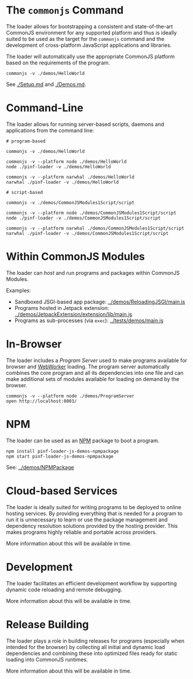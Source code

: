 
The `commonjs` Command
======================

The loader allows for bootstrapping a consistent and state-of-the-art CommonJS environment
for any supported platform and thus is ideally suited to be used as the target for the `commonjs` command and the
development of cross-platform JavaScript applications and libraries.

The loader will automatically use the appropriate CommonJS platform based on the requirements
of the program.

    commonjs -v ./demos/HelloWorld

See [./Setup.md](https://github.com/pinf/loader-js/blob/master/docs/Setup.md) and [./Demos.md](https://github.com/pinf/loader-js/blob/master/docs/Demos.md).


Command-Line
============

The loader allows for running server-based scripts, daemons and applications from the command line:

    # program-based
    
    commonjs -v ./demos/HelloWorld

    commonjs -v --platform node ./demos/HelloWorld
    node ./pinf-loader -v ./demos/HelloWorld

    commonjs -v --platform narwhal ./demos/HelloWorld
    narwhal ./pinf-loader -v ./demos/HelloWorld
    
    # script-based
    
    commonjs -v ./demos/CommonJSModules1Script/script

    commonjs -v --platform node ./demos/CommonJSModules1Script/script
    node ./pinf-loader -v ./demos/CommonJSModules1Script/script

    commonjs -v --platform narwhal ./demos/CommonJSModules1Script/script
    narwhal ./pinf-loader -v ./demos/CommonJSModules1Script/script


Within CommonJS Modules
=======================

The loader can _host_ and run programs and packages within CommonJS Modules.

Examples:

  * Sandboxed JSGI-based app package: [../demos/ReloadingJSGI/main.js](https://github.com/pinf/loader-js/blob/master/demos/ReloadingJSGI/main.js)
  * Programs hosted in Jetpack extension: [../demos/JetpackExtension/extension/lib/main.js](https://github.com/pinf/loader-js/blob/master/demos/JetpackExtension/extension/lib/main.js)
  * Programs as sub-processes (via `exec`): [../tests/demos/main.js](https://github.com/pinf/loader-js/blob/master/tests/demos/main.js)


In-Browser
==========

The loader includes a _Program Server_ used to make programs available for browser and [WebWorker](http://www.whatwg.org/specs/web-workers/current-work/)
loading. The program server automatically combines the core program and all its dependencies into one file and can make additional
sets of modules available for loading on demand by the browser.

    commonjs -v --platform node ./demos/ProgramServer
    open http://localhost:8003/ 


NPM
===

The loader can be used as an [NPM](http://npmjs.org/) package to boot a program.

    npm install pinf-loader-js-demos-npmpackage
    npm start pinf-loader-js-demos-npmpackage

See: [../demos/NPMPackage](https://github.com/pinf/loader-js/tree/master/demos/NPMPackage)


Cloud-based Services
====================

The loader is ideally suited for writing programs to be deployed to online hosting services. By providing everything that is needed
for a program to run it is unnecessary to learn or use the package management and dependency resolution solutions provided
by the hosting provider. This makes programs highly reliable and portable across providers.

More information about this will be available in time.


Development
===========

The loader facilitates an efficient development workflow by supporting dynamic code reloading and remote debugging.

More information about this will be available in time.


Release Building
================

The loader plays a role in building releases for programs (especially when intended for the browser) by collecting all
initial and dynamic load dependencies and combining these into optimized files ready for static loading into
CommonJS runtimes.

More information about this will be available in time.
